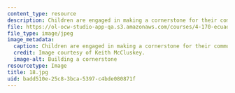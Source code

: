 ```yaml
---
content_type: resource
description: Children are engaged in making a cornerstone for their community center.
file: https://ol-ocw-studio-app-qa.s3.amazonaws.com/courses/4-170-ecuador-workshop-fall-2006/badd510e25c83bca5397c4bde080871f_18.jpg
file_type: image/jpeg
image_metadata:
  caption: Children are engaged in making a cornerstone for their community center.
  credit: Image courtesy of Keith McCluskey.
  image-alt: Building a cornerstone
resourcetype: Image
title: 18.jpg
uid: badd510e-25c8-3bca-5397-c4bde080871f
---
```

